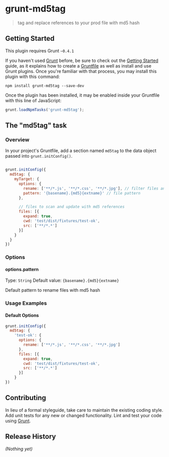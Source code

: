 # grunt-md5tag

> tag and replace references to your prod file with md5 hash

## Getting Started
This plugin requires Grunt `~0.4.1`

If you haven't used [Grunt](http://gruntjs.com/) before, be sure to check out the [Getting Started](http://gruntjs.com/getting-started) guide, as it explains how to create a [Gruntfile](http://gruntjs.com/sample-gruntfile) as well as install and use Grunt plugins. Once you're familiar with that process, you may install this plugin with this command:

```shell
npm install grunt-md5tag --save-dev
```

Once the plugin has been installed, it may be enabled inside your Gruntfile with this line of JavaScript:

```js
grunt.loadNpmTasks('grunt-md5tag');
```

## The "md5tag" task

### Overview
In your project's Gruntfile, add a section named `md5tag` to the data object passed into `grunt.initConfig()`.

```js

grunt.initConfig({
  md5tag: {
    myTarget: {
      options: {
        rename: ['**/*.js', '**/*.css', '**/*.jpg'], // filter files and add an md5 hash on this files
        pattern: '{basename}.{md5}{extname}' // file pattern
      },

      // files to scan and update with md5 references
      files: [{
        expand: true,
        cwd: 'test/dist/fixtures/test-ok',
        src: ['**/*.*']
      }]
    }
  }
})
```

### Options

#### options.pattern
Type: `String`
Default value: `{basename}.{md5}{extname}`

Default pattern to rename files with md5 hash

### Usage Examples

#### Default Options

```js
grunt.initConfig({
  md5tag: {
    'test-ok': {
      options: {
        rename: ['**/*.js', '**/*.css', '**/*.jpg']
      },
      files: [{
        expand: true,
        cwd: 'test/dist/fixtures/test-ok',
        src: ['**/*.*']
      }]
    }
})


```

## Contributing
In lieu of a formal styleguide, take care to maintain the existing coding style. Add unit tests for any new or changed functionality. Lint and test your code using [Grunt](http://gruntjs.com/).

## Release History
_(Nothing yet)_
